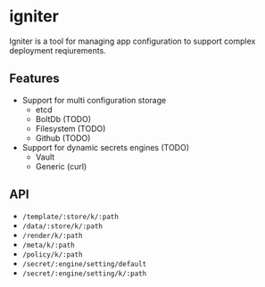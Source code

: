 # igniter

Igniter is a tool for managing app configuration to support complex deployment reqiurements.

## Features

- Support for multi configuration storage
    - etcd
    - BoltDb (TODO)
    - Filesystem (TODO)
    - Github (TODO)
- Support for dynamic secrets engines (TODO)
    - Vault
    - Generic (curl) 

## API

- `/template/:store/k/:path`
- `/data/:store/k/:path`
- `/render/k/:path`
- `/meta/k/:path`
- `/policy/k/:path`
- `/secret/:engine/setting/default`
- `/secret/:engine/setting/k/:path`